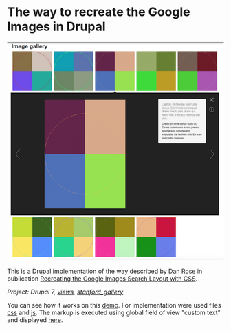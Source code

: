 # The way to recreate the Google Images in Drupal
![gallery](image-gallery.png)

This is a Drupal implementation of the way described by Dan Rose in publication [Recreating the Google Images Search Layout with CSS](https://www.sitepoint.com/recreating-google-images-search-layout-css).

*Project: Drupal 7, [views](https://www.drupal.org/project/views), [stanford_gallery](https://github.com/SU-SWS/stanford_gallery)*
 
You can see how it works on this [demo](http://dev-demoproject.pantheonsite.io/recreating-google-images-search-layout-drupal).
For implementation were used files [css](css.css) and [js](js.js). The markup is executed using global field of view "custom text" and displayed [here](html.html).